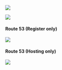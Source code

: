 ![](../images/2021-09-09-05-07-41.png)

![](../images/2021-09-09-05-10-53.png)


#### Route 53 (Register only)
![](../images/2021-09-09-05-13-39.png)

#### Route 53 (Hosting only)
![](../images/2021-09-09-05-16-03.png)